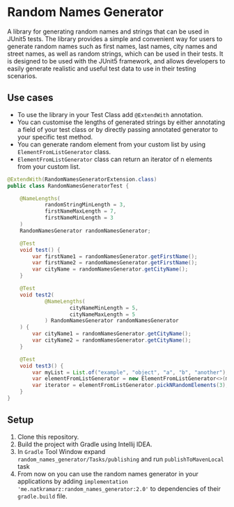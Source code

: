 # Random Names Generator 
A library for generating random names and strings that can be used in JUnit5 tests. The library provides a simple and convenient way for users to generate random names such as first names, last names, city names and street names, as well as random strings, which can be used in their tests. It is designed to be used with the JUnit5 framework, and allows developers to easily generate realistic and useful test data to use in their testing scenarios.

## Use cases
* To use the library in your Test Class add `@ExtendWith` annotation. 
* You can
customise the lengths of generated strings by either annotating a field of your test class or by directly passing annotated generator to your specific test method.
* You can generate random element from your custom list by using `ElementFromListGenerator` class. 
* `ElementFromListGenerator` class can return an iterator of n elements from your custom list.
```java
@ExtendWith(RandomNamesGeneratorExtension.class)
public class RandomNamesGeneratorTest {

    @NameLengths(
            randomStringMinLength = 3,
            firstNameMaxLength = 7,
            firstNameMinLength = 3
    )
    RandomNamesGenerator randomNamesGenerator;

    @Test
    void test() {
        var firstName1 = randomNamesGenerator.getFirstName();
        var firstName2 = randomNamesGenerator.getFirstName();
        var cityName = randomNamesGenerator.getCityName();
    }

    @Test
    void test2(
            @NameLengths(
                    cityNameMinLength = 5,
                    cityNameMaxLength = 5
            ) RandomNamesGenerator randomNamesGenerator
    ) {
        var cityName1 = randomNamesGenerator.getCityName();
        var cityName2 = randomNamesGenerator.getCityName();
    }

    @Test
    void test3() {
        var myList = List.of("example", "object", "a", "b", "another");
        var elementFromListGenerator = new ElementFromListGenerator<>(myList);
        var iterator = elementFromListGenerator.pickNRandomElements(3);
    }
}
```


## Setup
1) Clone this repository. 
2) Build the project with Gradle using Intellij IDEA. 
3) In `Gradle` Tool Window expand `random_names_generator/Tasks/publishing` and run `publishToMavenLocal` task
4) From now on you can use the random names generator in your applications by adding `implementation 'me.natkramarz:random_names_generator:2.0'` to dependencies of their `gradle.build` file.